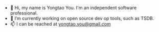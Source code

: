 - 👋 Hi, my name is Yongtao You. I'm an independent software professional.
- 👀 I’m currently working on open source dev op tools, such as TSDB.
- 📫 I can be reached at yongtao.you@gmail.com

<!---
ytyou/ytyou is a ✨ special ✨ repository because its `README.md` (this file) appears on your GitHub profile.
You can click the Preview link to take a look at your changes.
--->
